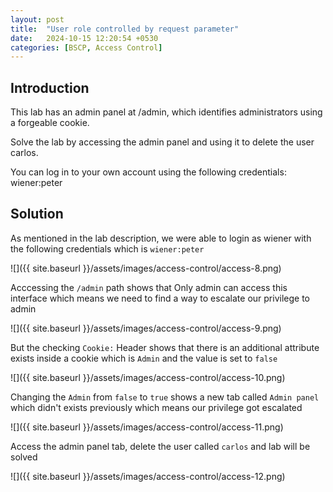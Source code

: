 ```yaml
---
layout: post
title:  "User role controlled by request parameter"
date:   2024-10-15 12:20:54 +0530
categories: [BSCP, Access Control]
---
```


## Introduction

This lab has an admin panel at /admin, which identifies administrators using a forgeable cookie.

Solve the lab by accessing the admin panel and using it to delete the user carlos.

You can log in to your own account using the following credentials: wiener:peter

## Solution

As mentioned in the lab description, we were able to login as wiener with the following credentials which is `wiener:peter`

![]({{ site.baseurl }}/assets/images/access-control/access-8.png)

Acccessing the `/admin` path shows that Only admin can access this interface which means we need to find a way to escalate our privilege to admin 

![]({{ site.baseurl }}/assets/images/access-control/access-9.png)

But the checking `Cookie:` Header shows that there is an additional attribute exists inside a cookie which is `Admin` and the value is set to `false`

![]({{ site.baseurl }}/assets/images/access-control/access-10.png)

Changing the `Admin` from `false` to `true` shows a new tab called `Admin panel` which didn't exists previously which means our privilege got escalated 

![]({{ site.baseurl }}/assets/images/access-control/access-11.png)

Access the admin panel tab, delete the user called `carlos` and lab will be solved 

![]({{ site.baseurl }}/assets/images/access-control/access-12.png)